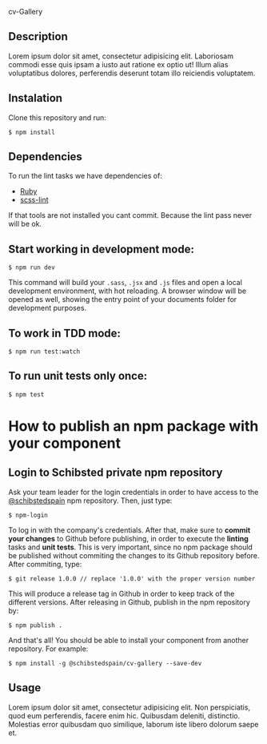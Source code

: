 cv-Gallery

## Description
Lorem ipsum dolor sit amet, consectetur adipisicing elit. Laboriosam commodi esse quis ipsam a iusto aut ratione ex optio ut! Illum alias voluptatibus dolores, perferendis deserunt totam illo reiciendis voluptatem.

## Instalation
Clone this repository and run:
```
$ npm install
```

## Dependencies

To run the lint tasks we have dependencies of:

* [Ruby](https://www.ruby-lang.org/en/downloads/)
* [scss-lint](https://github.com/brigade/scss-lint)

If that tools are not installed you cant commit. Because the lint pass never will be ok.

## Start working in development mode:
```
$ npm run dev
```
This command will build your `.sass`, `.jsx` and `.js` files and open a local development environment, with hot reloading. A browser window will be opened as well, showing the entry point of your documents folder for development purposes.

## To work in TDD mode:
```
$ npm run test:watch
```
## To run unit tests only once:
```
$ npm test
```
# How to publish an npm package with your component
## Login to Schibsted private npm repository
Ask your team leader for the login credentials in order to have access to the [@schibstedspain](https://www.npmjs.com/~schibstedspain) npm repository. Then, just type:
```
$ npm-login
````
To log in with the company's credentials. After that, make sure to **commit your changes** to Github before publishing, in order to execute the **linting** tasks and **unit tests**. This is very important, since no npm package should be published without commiting the changes to its Github repository before. After commiting, type:
```
$ git release 1.0.0 // replace '1.0.0' with the proper version number
```
This will produce a release tag in Github in order to keep track of the different versions. After releasing in Github, publish in the npm repository by:
```
$ npm publish .
```
And that's all! You should be able to install your component from another repository. For example:
```
$ npm install -g @schibstedspain/cv-gallery --save-dev
```

## Usage
Lorem ipsum dolor sit amet, consectetur adipisicing elit. Non perspiciatis, quod eum perferendis, facere enim hic. Quibusdam deleniti, distinctio. Molestias error quibusdam quo similique, laborum iste libero dolorum saepe et.

